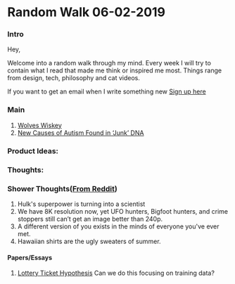 # Random Walk 06-02-2019
### Intro
Hey,

Welcome into a random walk through my mind. Every week I will try to contain what I read that made me think or inspired me most. Things range from design, tech, philosophy and cat videos. 

If you want to get an email when I write something new [Sign up here](http://eepurl.com/cR7xeP)
### Main 
1. [Wolves Wiskey](https://wolveswhiskeyca.com/#blend)
2. [New Causes of Autism Found in ‘Junk’ DNA](https://www.simonsfoundation.org/2019/05/27/autism-noncoding-mutations/)

### Product Ideas:

### Thoughts: 

### Shower Thoughts([From Reddit](https://www.reddit.com/r/showerthoughts))
1. Hulk's superpower is turning into a scientist
2. We have 8K resolution now, yet UFO hunters, Bigfoot hunters, and crime stoppers still can’t get an image better than 240p.
3. A different version of you exists in the minds of everyone you've ever met.
4. Hawaiian shirts are the ugly sweaters of summer.

#### Papers/Essays
1. [Lottery Ticket Hypothesis](https://arxiv.org/abs/1803.03635) Can we do this focusing on training data?